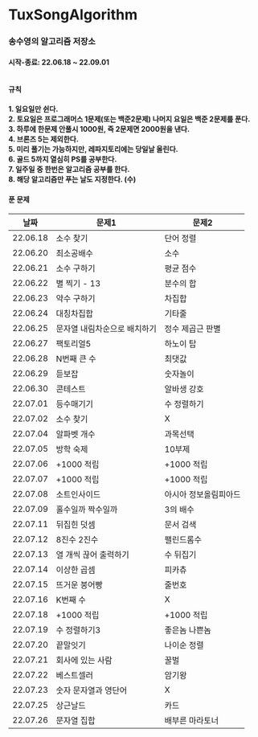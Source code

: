 # TuxSongAlgorithm

### 송수영의 알고리즘 저장소</br>
#### 시작-종료: 22.06.18 ~ 22.09.01 </br></br></br> 규칙 </br>
#### 1. 일요일만 쉰다. </br> 2. 토요일은 프로그래머스 1문제(또는 백준2문제) 나머지 요일은 백준 2문제를 푼다. </br> 3. 하루에 한문제 안풀시 1000원, 즉 2문제면 2000원을 낸다. </br> 4. 브론즈 5는 제외한다. </br> 5. 미리 풀기는 가능하지만, 레파지토리에는 당일날 올린다. </br> 6. 골드 5까지 열심히 PS를 공부한다. </br> 7. 일주일 중 한번은 알고리즘 공부를 한다. </br> 8. 해당 알고리즘만 푸는 날도 지정한다. (수) </br>
#### 푼 문제<br>

|날짜|문제1|문제2|
|------|---|---|
|22.06.18|소수 찾기|단어 정렬|
|22.06.20|최소공배수|소수|
|22.06.21|소수 구하기|평균 점수|
|22.06.22|별 찍기 - 13|분수의 합|
|22.06.23|약수 구하기|차집합|
|22.06.24|대칭차집합|기타줄|
|22.06.25|문자열 내림차순으로 배치하기|정수 제곱근 판별|
|22.06.27|팩토리얼5|하노이 탑|
|22.06.28|N번째 큰 수|최댓값|
|22.06.29|듣보잡|숫자놀이|
|22.06.30|콘테스트|알바생 강호|
|22.07.01|등수매기기|수 정렬하기|
|22.07.02|소수 찾기|X|
|22.07.04|알파벳 개수|과목선택|
|22.07.05|방학 숙제|10부제|
|22.07.06|+1000 적립|+1000 적립|
|22.07.07|+1000 적립|+1000 적립|
|22.07.08|소트인사이드|아시아 정보올림피아드|
|22.07.09|홀수일까 짝수일까|3의 배수|
|22.07.11|뒤집힌 덧셈|문서 검색|
|22.07.12|8진수 2진수|팰린드롬수|
|22.07.13|열 개씩 끊어 출력하기|수 뒤집기|
|22.07.14|이상한 곱셈|피카츄|
|22.07.15|뜨거운 붕어빵|줄번호|
|22.07.16|K번째 수|X|
|22.07.18|+1000 적립|+1000 적립|
|22.07.19|수 정렬하기3|좋은놈 나쁜놈|
|22.07.20|끝말잇기|나이순 정렬|
|22.07.21|회사에 있는 사람|꿀벌|
|22.07.22|베스트셀러|암기왕|
|22.07.23|숫자 문자열과 영단어|X|
|22.07.25|상근날드|카드|
|22.07.26|문자열 집합|배부른 마라토너|
